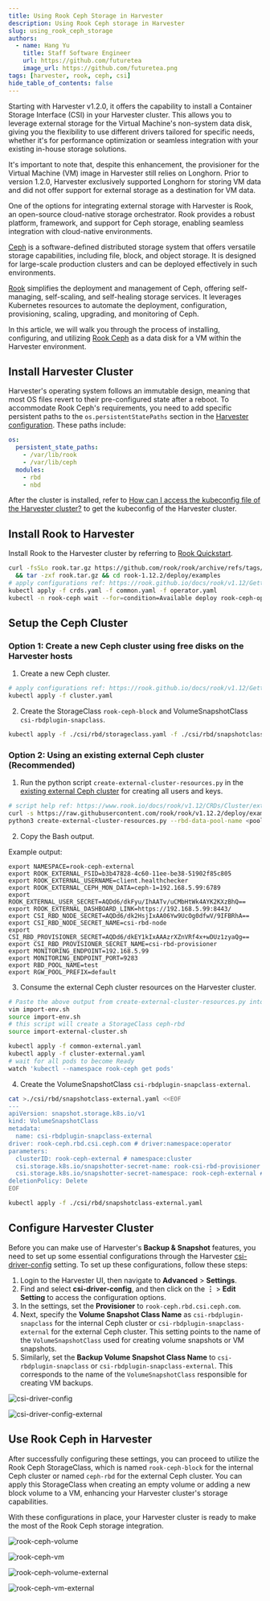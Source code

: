 ```yaml
---
title: Using Rook Ceph Storage in Harvester
description: Using Rook Ceph storage in Harvester
slug: using_rook_ceph_storage
authors:
  - name: Hang Yu
    title: Staff Software Engineer
    url: https://github.com/futuretea
    image_url: https://github.com/futuretea.png
tags: [harvester, rook, ceph, csi]
hide_table_of_contents: false
---
```


Starting with Harvester v1.2.0, it offers the capability to install a Container Storage Interface (CSI) in your Harvester cluster. This allows you to leverage external storage for the Virtual Machine's non-system data disk, giving you the flexibility to use different drivers tailored for specific needs, whether it's for performance optimization or seamless integration with your existing in-house storage solutions.

It's important to note that, despite this enhancement, the provisioner for the Virtual Machine (VM) image in Harvester still relies on Longhorn. Prior to version 1.2.0, Harvester exclusively supported Longhorn for storing VM data and did not offer support for external storage as a destination for VM data.

One of the options for integrating external storage with Harvester is Rook, an open-source cloud-native storage orchestrator. Rook provides a robust platform, framework, and support for Ceph storage, enabling seamless integration with cloud-native environments.

[Ceph](https://ceph.io) is a software-defined distributed storage system that offers versatile storage capabilities, including file, block, and object storage. It is designed for large-scale production clusters and can be deployed effectively in such environments.

[Rook](https://rook.io) simplifies the deployment and management of Ceph, offering self-managing, self-scaling, and self-healing storage services. It leverages Kubernetes resources to automate the deployment, configuration, provisioning, scaling, upgrading, and monitoring of Ceph.

In this article, we will walk you through the process of installing, configuring, and utilizing [Rook Ceph](https://rook.io/docs/rook/v1.12/Getting-Started/intro/) as a data disk for a VM within the Harvester environment.

## Install Harvester Cluster

Harvester's operating system follows an immutable design, meaning that most OS files revert to their pre-configured state after a reboot. To accommodate Rook Ceph's requirements, you need to add specific persistent paths to the `os.persistentStatePaths` section in the [Harvester configuration](https://docs.harvesterhci.io/dev/install/harvester-configuration#ospersistent_state_paths). These paths include:

```yaml
os:
  persistent_state_paths:
    - /var/lib/rook
    - /var/lib/ceph
  modules:
    - rbd
    - nbd
```

After the cluster is installed, refer to [How can I access the kubeconfig file of the Harvester cluster?](https://docs.harvesterhci.io/v1.1/faq#how-can-i-access-the-kubeconfig-file-of-the-harvester-cluster) to get the kubeconfig of the Harvester cluster.

## Install Rook to Harvester

Install Rook to the Harvester cluster by referring to [Rook Quickstart](https://rook.io/docs/rook/v1.12/Getting-Started/quickstart/).

```bash
curl -fsSLo rook.tar.gz https://github.com/rook/rook/archive/refs/tags/v1.12.2.tar.gz \
  && tar -zxf rook.tar.gz && cd rook-1.12.2/deploy/examples
# apply configurations ref: https://rook.github.io/docs/rook/v1.12/Getting-Started/example-configurations/
kubectl apply -f crds.yaml -f common.yaml -f operator.yaml
kubectl -n rook-ceph wait --for=condition=Available deploy rook-ceph-operator --timeout=10m
```

## Setup the Ceph Cluster

### Option 1: Create a new Ceph cluster using free disks on the Harvester hosts

1. Create a new Ceph cluster.
```bash
# apply configurations ref: https://rook.github.io/docs/rook/v1.12/Getting-Started/example-configurations/#cluster-crd
kubectl apply -f cluster.yaml
```

2. Create the StorageClass `rook-ceph-block` and VolumeSnapshotClass `csi-rbdplugin-snapclass`.

```bash
kubectl apply -f ./csi/rbd/storageclass.yaml -f ./csi/rbd/snapshotclass.yaml
```


### Option 2: Using an existing external Ceph cluster (Recommended)

1. Run the python script `create-external-cluster-resources.py` in the [existing external Ceph cluster](https://www.rook.io/docs/rook/v1.12/CRDs/Cluster/external-cluster/) for creating all users and keys.
```bash
# script help ref: https://www.rook.io/docs/rook/v1.12/CRDs/Cluster/external-cluster/#1-create-all-users-and-keys
curl -s https://raw.githubusercontent.com/rook/rook/v1.12.2/deploy/examples/create-external-cluster-resources.py > create-external-cluster-resources.py
python3 create-external-cluster-resources.py --rbd-data-pool-name <pool_name> --namespace rook-ceph-external --format bash
```

2. Copy the Bash output.

Example output:
```
export NAMESPACE=rook-ceph-external
export ROOK_EXTERNAL_FSID=b3b47828-4c60-11ee-be38-51902f85c805
export ROOK_EXTERNAL_USERNAME=client.healthchecker
export ROOK_EXTERNAL_CEPH_MON_DATA=ceph-1=192.168.5.99:6789
export ROOK_EXTERNAL_USER_SECRET=AQDd6/dkFyu/IhAATv/uCMbHtWk4AYK2KXzBhQ==
export ROOK_EXTERNAL_DASHBOARD_LINK=https://192.168.5.99:8443/
export CSI_RBD_NODE_SECRET=AQDd6/dk2HsjIxAA06Yw9UcOg0dfwV/9IFBRhA==
export CSI_RBD_NODE_SECRET_NAME=csi-rbd-node
export CSI_RBD_PROVISIONER_SECRET=AQDd6/dkEY1kIxAAAzrXZnVRf4x+wDUz1zyaQg==
export CSI_RBD_PROVISIONER_SECRET_NAME=csi-rbd-provisioner
export MONITORING_ENDPOINT=192.168.5.99
export MONITORING_ENDPOINT_PORT=9283
export RBD_POOL_NAME=test
export RGW_POOL_PREFIX=default
```

3. Consume the external Ceph cluster resources on the Harvester cluster.

```bash
# Paste the above output from create-external-cluster-resources.py into import-env.sh
vim import-env.sh
source import-env.sh
# this script will create a StorageClass ceph-rbd
source import-external-cluster.sh
```

```bash
kubectl apply -f common-external.yaml
kubectl apply -f cluster-external.yaml
# wait for all pods to become Ready
watch 'kubectl --namespace rook-ceph get pods'
```

4. Create the VolumeSnapshotClass `csi-rbdplugin-snapclass-external`.

```bash
cat >./csi/rbd/snapshotclass-external.yaml <<EOF
---
apiVersion: snapshot.storage.k8s.io/v1
kind: VolumeSnapshotClass
metadata:
  name: csi-rbdplugin-snapclass-external
driver: rook-ceph.rbd.csi.ceph.com # driver:namespace:operator
parameters:
  clusterID: rook-ceph-external # namespace:cluster
  csi.storage.k8s.io/snapshotter-secret-name: rook-csi-rbd-provisioner
  csi.storage.k8s.io/snapshotter-secret-namespace: rook-ceph-external # namespace:cluster
deletionPolicy: Delete
EOF

kubectl apply -f ./csi/rbd/snapshotclass-external.yaml
```

## Configure Harvester Cluster

Before you can make use of Harvester's **Backup & Snapshot** features, you need to set up some essential configurations through the Harvester [csi-driver-config](https://docs.harvesterhci.io/v1.2/advanced/settings#csi-driver-config) setting. To set up these configurations, follow these steps:

1. Login to the Harvester UI, then navigate to **Advanced** > **Settings**.
1. Find and select **csi-driver-config**, and then click on the **⋮** > **Edit Setting** to access the configuration options.
1. In the settings, set the **Provisioner** to `rook-ceph.rbd.csi.ceph.com`.
1. Next, specify the **Volume Snapshot Class Name** as `csi-rbdplugin-snapclass` for the internal Ceph cluster or `csi-rbdplugin-snapclass-external` for the external Ceph cluster. This setting points to the name of the `VolumeSnapshotClass` used for creating volume snapshots or VM snapshots.
1. Similarly, set the **Backup Volume Snapshot Class Name** to `csi-rbdplugin-snapclass` or `csi-rbdplugin-snapclass-external`. This corresponds to the name of the `VolumeSnapshotClass` responsible for creating VM backups.

![csi-driver-config](./imgs/csi-driver-config.png)

![csi-driver-config-external](./imgs/csi-driver-config-external.png)

## Use Rook Ceph in Harvester

After successfully configuring these settings, you can proceed to utilize the Rook Ceph StorageClass, which is named `rook-ceph-block` for the internal Ceph cluster or named `ceph-rbd` for the external Ceph cluster. You can apply this StorageClass when creating an empty volume or adding a new block volume to a VM, enhancing your Harvester cluster's storage capabilities.

With these configurations in place, your Harvester cluster is ready to make the most of the Rook Ceph storage integration.

![rook-ceph-volume](./imgs/rook-ceph-volume.png)

![rook-ceph-vm](./imgs/rook-ceph-vm.png)

![rook-ceph-volume-external](./imgs/rook-ceph-volume-external.png)

![rook-ceph-vm-external](./imgs/rook-ceph-vm-external.png)
